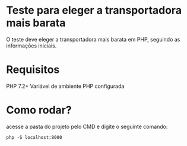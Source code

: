 # Teste para eleger a transportadora mais barata
O teste deve eleger a transportadora mais barata em PHP, seguindo as informações iniciais.

# Requisitos

PHP 7.2+
Variável de ambiente PHP configurada

# Como rodar?

acesse a pasta do projeto pelo CMD e digite o seguinte comando:
```
php -S localhost:8000
```
